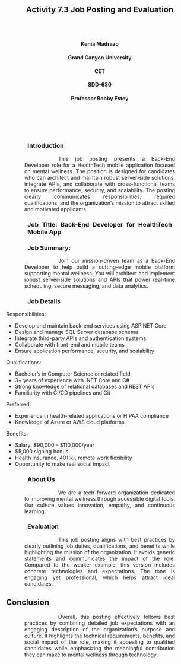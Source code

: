 <br><br>
<h2 align="center">Activity 7.3 Job Posting and Evaluation</h2>
<br><br>

<h4 align="center">Kenia Madrazo</h4>
<h4 align="center">Grand Canyon University</h4>
<h4 align="center">CET</h4>
<h4 align="center">SDD-630</h4>                     
<h4 align="center">Professor Bobby Estey</h4>
<br><br>                  
<br><br>

<h3><p style="text-align: justify; margin-left: 3.5em; margin-right: 3.5em;">Introduction</h3>
<p style="text-align: justify; text-indent: 4.5em; margin-left: 3.5em; margin-right: 3.5em;">
&emsp;&emsp;This job posting presents a Back-End Developer role for a HealthTech mobile application focused on mental wellness. The position is designed for candidates who can architect and maintain robust server-side solutions, integrate APIs, and collaborate with cross-functional teams to ensure performance, security, and scalability. The posting clearly communicates responsibilities, required qualifications, and the organization’s mission to attract skilled and motivated applicants. </p>

<h3><p style="text-align: justify; margin-left: 3.5em; margin-right: 3.5em;">Job Title: Back-End Developer for HealthTech Mobile App</h3>

<h3><p style="text-align: justify; margin-left: 3.5em; margin-right: 3.5em;">Job Summary:</h3>
<p style="text-align: justify; text-indent: 4.5em; margin-left: 3.5em; margin-right: 3.5em;">
&emsp;&emsp;Join our mission-driven team as a Back-End Developer to help build a cutting-edge mobile platform supporting mental wellness. You will architect and implement robust server-side solutions and APIs that power real-time scheduling, secure messaging, and data analytics.</p>

<h3><p style="text-align: justify; margin-left: 3.5em; margin-right: 3.5em;">Job Details</h3>
<p style="text-align: justify; text-indent: 4.5em; margin-left: 3.5em; margin-right: 3.5em;">

Responsibilities:

- Develop and maintain back-end services using ASP.NET Core
- Design and manage SQL Server database schema
- Integrate third-party APIs and authentication systems
- Collaborate with front-end and mobile teams
- Ensure application performance, security, and scalability

Qualifications:
- Bachelor’s in Computer Science or related field
- 3+ years of experience with .NET Core and C#
- Strong knowledge of relational databases and REST APIs
- Familiarity with CI/CD pipelines and Git

Preferred:
- Experience in health-related applications or HIPAA compliance
- Knowledge of Azure or AWS cloud platforms

Benefits:
- Salary: $90,000 – $110,000/year
- $5,000 signing bonus
- Health insurance, 401(k), remote work flexibility
- Opportunity to make real social impact

<h3><p style="text-align: justify; margin-left: 3.5em; margin-right: 3.5em;">About Us</h3>
<p style="text-align: justify; text-indent: 4.5em; margin-left: 3.5em; margin-right: 3.5em;">&emsp;&emsp;We are a tech-forward organization dedicated to improving mental wellness through accessible digital tools. Our culture values innovation, empathy, and continuous learning.</p>

<h3><p style="text-align: justify; margin-left: 3.5em; margin-right: 3.5em;">Evaluation</h3>
<p style="text-align: justify; text-indent: 4.5em; margin-left: 3.5em; margin-right: 3.5em;">&emsp;&emsp;This job posting aligns with best practices by clearly outlining job duties, qualifications, and benefits while highlighting the mission of the organization. It avoids generic statements and communicates the impact of the role. Compared to the weaker example, this version includes concrete technologies and expectations. The tone is engaging yet professional, which helps attract ideal candidates.

## Conclusion

<p style="text-align: justify; text-indent: 4.5em; margin-left: 3.5em; margin-right: 3.5em;">&emsp;&emsp;Overall, this posting effectively follows best practices by combining detailed job expectations with an engaging description of the organization’s purpose and culture. It highlights the technical requirements, benefits, and social impact of the role, making it appealing to qualified candidates while emphasizing the meaningful contribution they can make to mental wellness through technology.</p>
